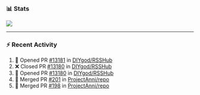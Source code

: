 ### :bar_chart: Stats

<a href="#">
  <img align="center" src="https://github-readme-stats.vercel.app/api?username=tuzi3040&show_icons=true&theme=dark" />
</a>

---

### :zap: Recent Activity

<!--START_SECTION:activity-->
1. 💪 Opened PR [#13181](https://github.com/DIYgod/RSSHub/pull/13181) in [DIYgod/RSSHub](https://github.com/DIYgod/RSSHub)
2. ❌ Closed PR [#13180](https://github.com/DIYgod/RSSHub/pull/13180) in [DIYgod/RSSHub](https://github.com/DIYgod/RSSHub)
3. 💪 Opened PR [#13180](https://github.com/DIYgod/RSSHub/pull/13180) in [DIYgod/RSSHub](https://github.com/DIYgod/RSSHub)
4. 🎉 Merged PR [#201](https://github.com/ProjectAnni/repo/pull/201) in [ProjectAnni/repo](https://github.com/ProjectAnni/repo)
5. 🎉 Merged PR [#198](https://github.com/ProjectAnni/repo/pull/198) in [ProjectAnni/repo](https://github.com/ProjectAnni/repo)
<!--END_SECTION:activity-->
